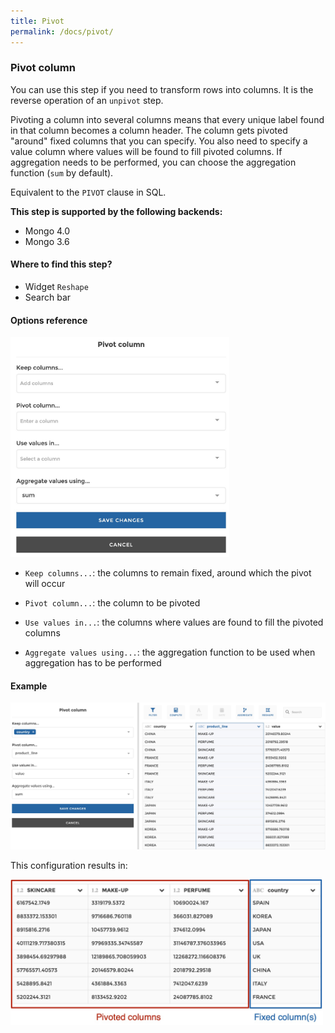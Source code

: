 ```yaml
---
title: Pivot
permalink: /docs/pivot/
---
```


### Pivot column

You can use this step if you need to transform rows into columns. It is the
reverse operation of an `unpivot` step.

Pivoting a column into several columns means that every unique label found in
that column becomes a column header. The column gets pivoted "around" fixed
columns that you can specify. You also need to specify a value column where
values will be found to fill pivoted columns. If aggregation needs to be
performed, you can choose the aggregation function (`sum` by default).

Equivalent to the `PIVOT` clause in SQL.

**This step is supported by the following backends:**

- Mongo 4.0
- Mongo 3.6

#### Where to find this step?

- Widget `Reshape`
- Search bar

#### Options reference

<img src="../../img/docs/user-interface/pivot_step_form.jpg" width="350" />

- `Keep columns...`: the columns to remain fixed, around which the pivot will
  occur

- `Pivot column...`: the column to be pivoted

- `Use values in...`: the columns where values are found to fill the pivoted
  columns

- `Aggregate values using...`: the aggregation function to be used when
  aggregation has to be performed

#### Example

<img src="../../img/docs/user-interface/pivot_example_conf.jpg" width="750" />

This configuration results in:

<img src="../../img/docs/user-interface/pivot_example_result.jpg" width="500" />
